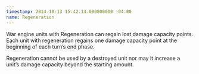 ```yaml
---
timestamp: 2014-10-13 15:42:14.000000000 -04:00
name: Regeneration
---
```

War engine units with Regeneration can regain lost damage capacity points. Each unit with regeneration regains one damage capacity point at the beginning of each turn’s end phase.

Regeneration cannot be used by a destroyed unit nor may it increase a unit’s damage capacity beyond the starting amount.